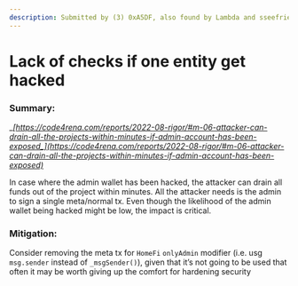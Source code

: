```yaml
---
description: Submitted by (3) 0xA5DF, also found by Lambda and sseefried
---
```


# Lack of checks if one entity get hacked

### Summary:

__[_https://code4rena.com/reports/2022-08-rigor/#m-06-attacker-can-drain-all-the-projects-within-minutes-if-admin-account-has-been-exposed_](https://code4rena.com/reports/2022-08-rigor/#m-06-attacker-can-drain-all-the-projects-within-minutes-if-admin-account-has-been-exposed)__

In case where the admin wallet has been hacked, the attacker can drain all funds out of the project within minutes. All the attacker needs is the admin to sign a single meta/normal tx. Even though the likelihood of the admin wallet being hacked might be low, the impact is critical.

### Mitigation:

Consider removing the meta tx for `HomeFi` `onlyAdmin` modifier (i.e. usg `msg.sender` instead of `_msgSender()`), given that it’s not going to be used that often it may be worth giving up the comfort for hardening security
